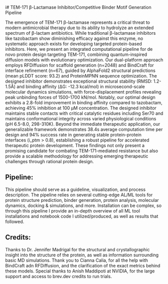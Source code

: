 i# TEM-171 β-Lactamase Inhibitor/Competitive Binder Motif Generation Pipeline

The emergence of TEM-171 β-lactamase represents a critical threat to modern antimicrobial therapy due to its ability to hydrolyze an extended spectrum of β-lactam antibiotics. While traditional β-lactamase inhibitors like tazobactam show diminishing efficacy against this enzyme, no systematic approach exists for developing targeted protein-based inhibitors. Here, we present an integrated computational pipeline for de novo protein design targeting TEM-171, combining quantum-inspired diffusion models with evolutionary optimization. Our dual-platform approach employs RFDiffusion for scaffold generation (n=2048) and BindCraft for interface refinement (n=67), guided by AlphaFold2 structural predictions (mean pLDDT score: 93.2) and ProteinMPNN sequence optimization. The designed inhibitor demonstrates exceptional structural stability (RMSD: 1.2-1.5Å) and binding affinity (ΔG: -12.3 kcal/mol) in microsecond-scale molecular dynamics simulations, with force-displacement profiles revealing peak unbinding forces of 1500-1700 kN/mol. Notably, our optimal design exhibits a 2.8-fold improvement in binding affinity compared to tazobactam, achieving 45% inhibition at 100 µM concentration. The designed inhibitor maintains stable contacts with critical catalytic residues including Ser70 and maintains conformational integrity across varied physiological conditions (pH 6.5-8.0, 298-310K). Beyond the immediate therapeutic application, our generalizable framework demonstrates 38.4s average computation time per design and 94% success rate in generating stable protein-protein interfaces (i_ptm > 0.8), establishing a robust pipeline for accelerated therapeutic protein development. These findings not only present a promising candidate for combating TEM-171-mediated resistance but also provide a scalable methodology for addressing emerging therapeutic challenges through rational protein design.

## Pipeline:
This pipeline should serve as a guideline, visualization, and process description. The pipeline relies on several cutting-edge AL/ML tools for protein structure prediction, binder generation, protein analysis, molecular dynamics, docking & simulations, and more. Installation can be complex, so through this pipeline I provide an in-depth overview of all ML tool installations and notebook code I utilized/produced, as well as results that followed.  

## Credits:

Thanks to Dr. Jennifer Madrigal for the structural and crystallographic insight into the structure of the protein, as well as information surrounding basic MD simulations. Thank you to Cianna Calia, for all the help with BindCraft adn RFDiffusion, and the clarification of the exact metrics behind these models. Special thanks to Anish Maddipoti at NVIDIA, for the large support and access to brev.dev credits to run trials.
